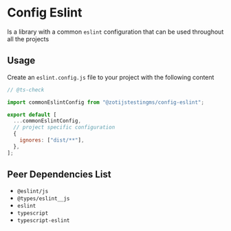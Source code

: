 # Config Eslint

Is a library with a common `eslint` configuration that can be used throughout all the projects

## Usage

Create an `eslint.config.js` file to your project with the following content

```js
// @ts-check

import commonEslintConfig from "@zotijstestingms/config-eslint";

export default [
  ...commonEslintConfig,
  // project specific configuration
  {
    ignores: ["dist/**"],
  },
];
```

## Peer Dependencies List

- `@eslint/js`
- `@types/eslint__js`
- `eslint`
- `typescript`
- `typescript-eslint`
